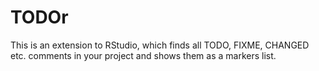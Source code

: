 # TODOr

This is an extension to RStudio, which finds all TODO, FIXME, CHANGED etc. comments in your project and shows them as a markers list.
